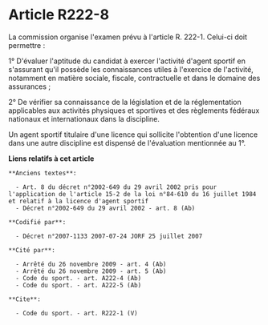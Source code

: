 # Article R222-8

La commission organise l'examen prévu à l'article R. 222-1. Celui-ci doit permettre : 

1° D'évaluer l'aptitude du candidat à exercer l'activité d'agent sportif en s'assurant qu'il possède les connaissances utiles
à l'exercice de l'activité, notamment en matière sociale, fiscale, contractuelle et dans le domaine des assurances ; 

2° De vérifier sa connaissance de la législation et de la réglementation applicables aux activités physiques et sportives et
des règlements fédéraux nationaux et internationaux dans la discipline. 

Un agent sportif titulaire d'une licence qui sollicite l'obtention d'une licence dans une autre discipline est dispensé de
l'évaluation mentionnée au 1°.

**Liens relatifs à cet article**

	**Anciens textes**:

	  - Art. 8 du décret n°2002-649 du 29 avril 2002 pris pour l'application de l'article 15-2 de la loi n°84-610 du 16 juillet 1984 et relatif à la licence d'agent sportif
	  - Décret n°2002-649 du 29 avril 2002 - art. 8 (Ab)

	**Codifié par**:

	  - Décret n°2007-1133 2007-07-24 JORF 25 juillet 2007

	**Cité par**:

	  - Arrêté du 26 novembre 2009 - art. 4 (Ab)
	  - Arrêté du 26 novembre 2009 - art. 5 (Ab)
	  - Code du sport. - art. A222-4 (Ab)
	  - Code du sport. - art. A222-5 (Ab)

	**Cite**:

	  - Code du sport. - art. R222-1 (V)
